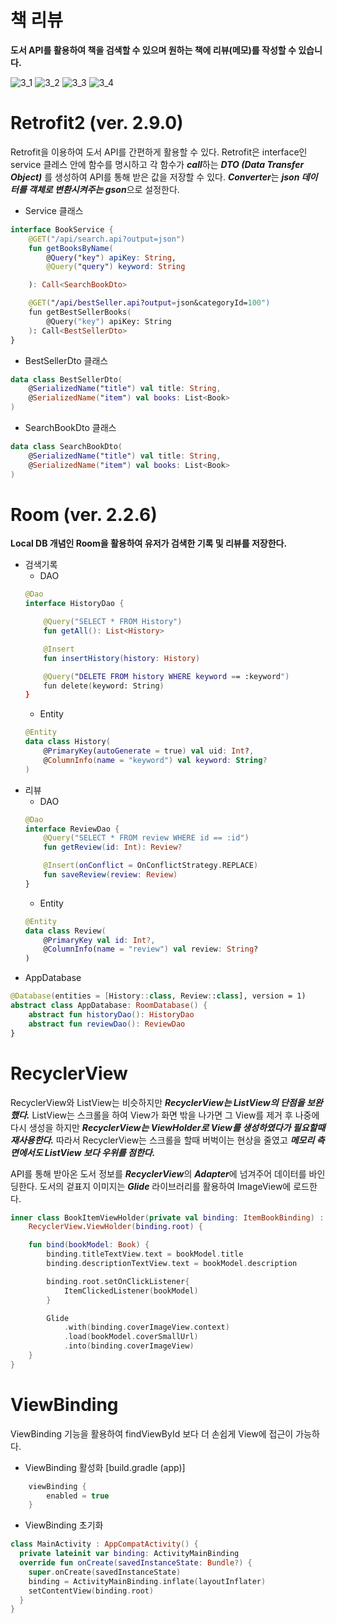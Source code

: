 # 책 리뷰
**도서 API를 활용하여 책을 검색할 수 있으며 원하는 책에 리뷰(메모)를 작성할 수 있습니다.**

![3_1](https://user-images.githubusercontent.com/67175445/186327869-428259ea-bb7b-4b92-9154-9bfe231056a7.png)
![3_2](https://user-images.githubusercontent.com/67175445/186327875-9d94ce16-143e-4355-953e-a590d0b1f7f4.png)
![3_3](https://user-images.githubusercontent.com/67175445/186327883-9886f963-d7e0-4fe1-a5ac-a1db33d646a8.png)
![3_4](https://user-images.githubusercontent.com/67175445/186327888-a587eed4-1495-4386-b14e-7809d570f703.png)


# Retrofit2 (ver. 2.9.0)
Retrofit을 이용하여 도서 API를 간편하게 활용할 수 있다. Retrofit은 interface인 service 클레스 안에 함수를 명시하고 각 함수가 
***call***하는 ***DTO (Data Transfer Object)*** 를 생성하여 API를 통해 받은 값을 저장할 수 있다. ***Converter***는 ***json 데이터를 객체로 변환시켜주는 gson***으로 설정한다.

+ Service 클래스   
```kotlin
interface BookService {
    @GET("/api/search.api?output=json")
    fun getBooksByName(
        @Query("key") apiKey: String,
        @Query("query") keyword: String

    ): Call<SearchBookDto>

    @GET("/api/bestSeller.api?output=json&categoryId=100")
    fun getBestSellerBooks(
        @Query("key") apiKey: String
    ): Call<BestSellerDto>
}
```
+ BestSellerDto 클래스
```kotlin
data class BestSellerDto(
    @SerializedName("title") val title: String,
    @SerializedName("item") val books: List<Book>
)
```
+ SearchBookDto 클래스
```kotlin
data class SearchBookDto(
    @SerializedName("title") val title: String,
    @SerializedName("item") val books: List<Book>
)
```

# Room (ver. 2.2.6)
**Local DB 개념인 Room을 활용하여 유저가 검색한 기록 및 리뷰를 저장한다.**
+ 검색기록
  + DAO
  ```kotlin
  @Dao
  interface HistoryDao {

      @Query("SELECT * FROM History")
      fun getAll(): List<History>

      @Insert
      fun insertHistory(history: History)

      @Query("DELETE FROM history WHERE keyword == :keyword")
      fun delete(keyword: String)
  }
  ```
  + Entity
  ```kotlin
  @Entity
  data class History(
      @PrimaryKey(autoGenerate = true) val uid: Int?,
      @ColumnInfo(name = "keyword") val keyword: String?
  )
  ```
+ 리뷰
  + DAO
  ```kotlin
  @Dao
  interface ReviewDao {
      @Query("SELECT * FROM review WHERE id == :id")
      fun getReview(id: Int): Review?

      @Insert(onConflict = OnConflictStrategy.REPLACE)
      fun saveReview(review: Review)
  }
  ```
  + Entity
  ```kotlin
  @Entity
  data class Review(
      @PrimaryKey val id: Int?,
      @ColumnInfo(name = "review") val review: String?
  )
  ```
+ AppDatabase
```kotlin
@Database(entities = [History::class, Review::class], version = 1)
abstract class AppDatabase: RoomDatabase() {
    abstract fun historyDao(): HistoryDao
    abstract fun reviewDao(): ReviewDao
}
```

# RecyclerView
RecyclerView와 ListView는 비슷하지만 ***RecyclerView는 ListView의 단점을 보완했다.***
ListView는 스크롤을 하여 View가 화면 밖을 나가면 그 View를 제거 후 나중에 다시 생성을 하지만 
***RecyclerView는 ViewHolder로 View를 생성하였다가 필요할때 재사용한다.***
따라서 RecyclerView는 스크롤을 할때 버벅이는 현상을 줄였고 ***메모리 측면에서도 ListView 보다 우위를 점한다.***



API를 통해 받아온 도서 정보를 ***RecyclerView***의 ***Adapter***에 넘겨주어 데이터를 바인딩한다. 도서의 겉표지 이미지는 ***Glide*** 라이브러리를 활용하여 ImageView에 로드한다.
```kotlin
inner class BookItemViewHolder(private val binding: ItemBookBinding) :
    RecyclerView.ViewHolder(binding.root) {

    fun bind(bookModel: Book) {
        binding.titleTextView.text = bookModel.title
        binding.descriptionTextView.text = bookModel.description

        binding.root.setOnClickListener{
            ItemClickedListener(bookModel)
        }

        Glide
            .with(binding.coverImageView.context)
            .load(bookModel.coverSmallUrl)
            .into(binding.coverImageView)
    }
}
```

# ViewBinding
ViewBinding 기능을 활용하여 findViewById 보다 더 손쉽게 View에 접근이 가능하다.

+ ViewBinding 활성화 [build.gradle (app)]
```gradle
    viewBinding {
        enabled = true
    }
```
+ ViewBinding 초기화
```kotlin
class MainActivity : AppCompatActivity() {
  private lateinit var binding: ActivityMainBinding
  override fun onCreate(savedInstanceState: Bundle?) {
    super.onCreate(savedInstanceState)
    binding = ActivityMainBinding.inflate(layoutInflater)
    setContentView(binding.root)
  }
}
```
